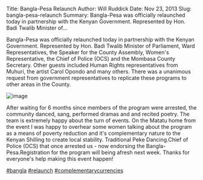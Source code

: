 Title: Bangla-Pesa Relaunch
Author: Will Ruddick
Date: Nov 23, 2013
Slug: bangla-pesa-relaunch
Summary: Bangla-Pesa was officially relaunched today in partnership with the Kenyan Government. Represented by Hon. Badi Twalib Minister of...

Bangla-Pesa was officially relaunched today in partnership with the
Kenyan Government. Represented by Hon. Badi Twalib Minister of
Parliament, Ward Representatives, the Speaker for the County Assembly,
Women's Representative, the Chief of Police (OCS) and the Mombasa
County Secretary. Other guests included Human Rights representatives
from Muhuri, the artist Carol Opondo and many others. There was a
unanimous request from government representatives to replicate these
programs to other areas in the County.

![image](/images/blog/bangla-pesa-relaunch1.webp)

After waiting for 6 months since members of the program were arrested,
the community danced, sang, performed dramas and and recited poetry. The
team is extremely happy about the turn of events. On the Matatu home
from the event I was happy to overhear some women talking about the
program as a means of poverty reduction and it's complementary nature
to the Kenyan Shilling to create local stability. Traditional Peke
Dancing.Chief of Police (OCS) that once arrested us - now endorsing the
Bangla-Pesa.Registration for the program will being afresh next week.
Thanks for everyone's help making this event happen!

[#bangla](https://www.grassrootseconomics.org/blog/hashtags/bangla)
[#relaunch](https://www.grassrootseconomics.org/blog/hashtags/relaunch)
[#complementarycurrencies](https://www.grassrootseconomics.org/blog/hashtags/complementarycurrencies)
